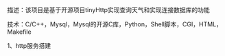 
描述：该项目是基于开源项目tinyHttp实现查询天气和实现连接数据库的功能

技术：C/C++，Mysql，Mysql的开源C库，Python，Shell脚本，CGI，HTML，Makefile

1、http服务搭建


